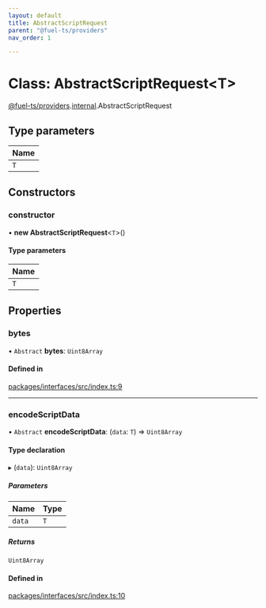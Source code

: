 ```yaml
---
layout: default
title: AbstractScriptRequest
parent: "@fuel-ts/providers"
nav_order: 1

---
```


# Class: AbstractScriptRequest<T\>

[@fuel-ts/providers](../index.md).[internal](../namespaces/internal.md).AbstractScriptRequest

## Type parameters

| Name |
| :------ |
| `T` |

## Constructors

### constructor

• **new AbstractScriptRequest**<`T`\>()

#### Type parameters

| Name |
| :------ |
| `T` |

## Properties

### bytes

• `Abstract` **bytes**: `Uint8Array`

#### Defined in

[packages/interfaces/src/index.ts:9](https://github.com/FuelLabs/fuels-ts/blob/master/packages/interfaces/src/index.ts#L9)

___

### encodeScriptData

• `Abstract` **encodeScriptData**: (`data`: `T`) => `Uint8Array`

#### Type declaration

▸ (`data`): `Uint8Array`

##### Parameters

| Name | Type |
| :------ | :------ |
| `data` | `T` |

##### Returns

`Uint8Array`

#### Defined in

[packages/interfaces/src/index.ts:10](https://github.com/FuelLabs/fuels-ts/blob/master/packages/interfaces/src/index.ts#L10)
